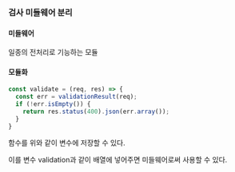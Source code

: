 ### 검사 미들웨어 분리
#### 미들웨어
일종의 전처리로 기능하는 모듈  
#### 모듈화
```js
const validate = (req, res) => {
  const err = validationResult(req);
  if (!err.isEmpty()) {
    return res.status(400).json(err.array());
  }
}
```
함수를 위와 같이 변수에 저장할 수 있다.  

이를 변수 validation과 같이 배열에 넣어주면 미들웨어로써 사용할 수 있다.  